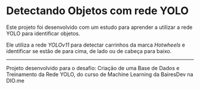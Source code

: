 # Detectando Objetos com rede YOLO

Este projeto foi desenvolvido com um estudo para aprender a utilizar a rede YOLO para identificar objetos.

Ele utiliza a rede _YOLOv11_ para detectar carrinhos da marca _Hotwheels_ e identificar se estão de para cima, de lado ou de cabeça para baixo.

---------

Projeto desenvolvido para o desafio: Criação de uma Base de Dados e Treinamento da Rede YOLO, do curso de Machine Learning da BairesDev na DIO.me

